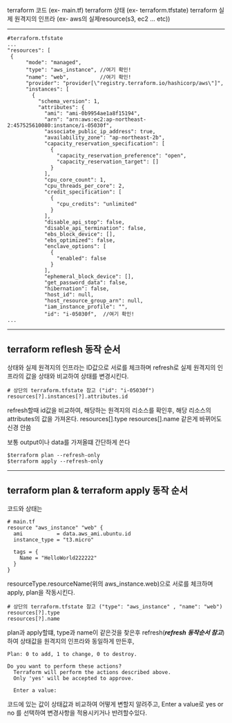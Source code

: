 terraform 코드 (ex- main.tf)
terraform 상태 (ex- terraform.tfstate)
terraform 실제 원격지의 인프라 (ex- aws의 실제resource(s3, ec2 ... etc))

----------------------------
```
#terraform.tfstate
...
"resources": [
 {
      "mode": "managed",
      "type": "aws_instance", //여기 확인!
      "name": "web",          //여기 확인!
      "provider": "provider[\"registry.terraform.io/hashicorp/aws\"]",
      "instances": [
        {
          "schema_version": 1,
          "attributes": {
            "ami": "ami-0b9954ae1a8f15194",
            "arn": "arn:aws:ec2:ap-northeast-2:457525610080:instance/i-05030f",
            "associate_public_ip_address": true,
            "availability_zone": "ap-northeast-2b",
            "capacity_reservation_specification": [
              {
                "capacity_reservation_preference": "open",
                "capacity_reservation_target": []
              }
            ],
            "cpu_core_count": 1,
            "cpu_threads_per_core": 2,
            "credit_specification": [
              {
                "cpu_credits": "unlimited"
              }
            ],
            "disable_api_stop": false,
            "disable_api_termination": false,
            "ebs_block_device": [],
            "ebs_optimized": false,
            "enclave_options": [
              {
                "enabled": false
              }
            ],
            "ephemeral_block_device": [],
            "get_password_data": false,
            "hibernation": false,
            "host_id": null,
            "host_resource_group_arn": null,
            "iam_instance_profile": "",
            "id": "i-05030f",  //여기 확인!
...
```

-----------------------------------------
## terraform reflesh 동작 순서

상태와 실제 원격지의 인프라는
ID값으로 서로를 체크하며 
refresh로 실제 원격지의 인프라의 값을 상태와 비교하여 상태를 변경시킨다.
```
# 상단의 terraform.tfstate 참고 ("id": "i-05030f")
resources[?].instances[?].attributes.id 
```

refresh할때 id값을 비교하여, 해당하는 원격지의 리소스를 확인후,
해당 리소스의 attributes의 값을 가져온다.
resources[].type
resources[].name
같은게 바뀌어도 신경 안씀

보통 output이나 data를 가져올떄 간단하게 쓴다

```shell
$terraform plan --refresh-only
$terraform apply --refresh-only
```

-----------------------------------------
## terraform plan & terraform apply 동작 순서
코드와 상태는
```hcl
# main.tf
resource "aws_instance" "web" {
  ami           = data.aws_ami.ubuntu.id
  instance_type = "t3.micro"

  tags = {
    Name = "HelloWorld222222"
  }
}
```
resourceType.resourceName(위의 aws_instance.web)으로 서로를 체크하며
apply, plan을 작동시킨다.
```
# 상단의 terraform.tfstate 참고 ("type": "aws_instance" , "name": "web")
resources[?].type
resources[?].name
```
plan과 apply할떄, type과 name이 같은것을 찾은후
refresh(***refresh 동작순서 참고***)하여 상태값을 원격지의 인프라와 동일하게 만든후,
```
Plan: 0 to add, 1 to change, 0 to destroy.

Do you want to perform these actions?
  Terraform will perform the actions described above.
  Only 'yes' will be accepted to approve.

  Enter a value: 
```
코드에 있는 값이 상태값과 비교하여 어떻게 변할지 알려주고,
Enter a value로 yes or no 를 선택하여 변경사항을 적용시키거나 반려할수있다.


